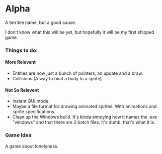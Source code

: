 # Alpha
A terrible name, but a good cause.

I don't know what this will be yet, but 
hopefully it will be my first shipped game.

### Things to do:
#### More Relevent
- Entities are now just a bunch of pointers, an update and a draw.
- Collisions (A way to bind a body to a sprite)

#### Not So Relevent
- Instant GUI mode.
- Maybe a file format for drawing animated sprites. With animations and sprite specifications. 
- Clean up the Windows build. It's kinda annoying how it names the .exe "windows" and that there are 3 batch files, it's dumb, that's what it is.


### Game Idea
A game about lonelyness. 
